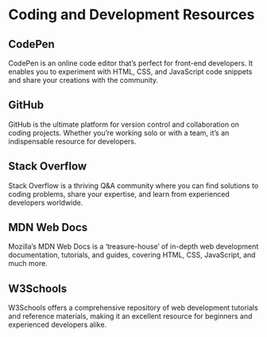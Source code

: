 # Coding and Development Resources

## CodePen

CodePen is an online code editor that’s perfect for front-end developers. It enables you to experiment with HTML, CSS, and JavaScript code snippets and share your creations with the community.

## GitHub

GitHub is the ultimate platform for version control and collaboration on coding projects. Whether you’re working solo or with a team, it’s an indispensable resource for developers.

## Stack Overflow
Stack Overflow is a thriving Q&A community where you can find solutions to coding problems, share your expertise, and learn from experienced developers worldwide.

## MDN Web Docs

Mozilla’s MDN Web Docs is a ‘treasure-house’ of in-depth web development documentation, tutorials, and guides, covering HTML, CSS, JavaScript, and much more.

## W3Schools

W3Schools offers a comprehensive repository of web development tutorials and reference materials, making it an excellent resource for beginners and experienced developers alike.
